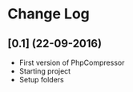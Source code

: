 # Change Log

## [0.1] (22-09-2016)
- First version of PhpCompressor
- Starting project
- Setup folders